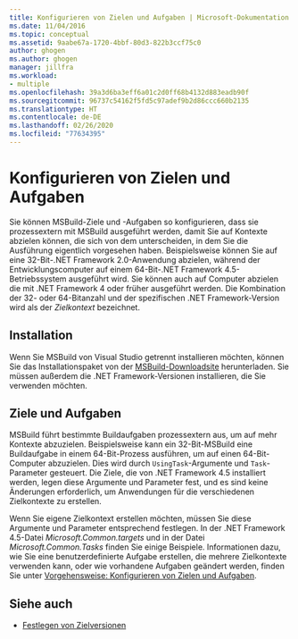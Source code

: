```yaml
---
title: Konfigurieren von Zielen und Aufgaben | Microsoft-Dokumentation
ms.date: 11/04/2016
ms.topic: conceptual
ms.assetid: 9aabe67a-1720-4bbf-80d3-822b3ccf75c0
author: ghogen
ms.author: ghogen
manager: jillfra
ms.workload:
- multiple
ms.openlocfilehash: 39a3d6ba3eff6a01c2d0ff68b4132d883eadb90f
ms.sourcegitcommit: 96737c54162f5fd5c97adef9b2d86ccc660b2135
ms.translationtype: HT
ms.contentlocale: de-DE
ms.lasthandoff: 02/26/2020
ms.locfileid: "77634395"
---
```

# <a name="configure-targets-and-tasks"></a>Konfigurieren von Zielen und Aufgaben

Sie können MSBuild-Ziele und -Aufgaben so konfigurieren, dass sie prozessextern mit MSBuild ausgeführt werden, damit Sie auf Kontexte abzielen können, die sich von dem unterscheiden, in dem Sie die Ausführung eigentlich vorgesehen haben. Beispielsweise können Sie auf eine 32-Bit-.NET Framework 2.0-Anwendung abzielen, während der Entwicklungscomputer auf einem 64-Bit-.NET Framework 4.5-Betriebssystem ausgeführt wird. Sie können auch auf Computer abzielen die mit .NET Framework 4 oder früher ausgeführt werden. Die Kombination der 32- oder 64-Bitanzahl und der spezifischen .NET Framework-Version wird als der *Zielkontext* bezeichnet.

## <a name="installation"></a>Installation

  Wenn Sie MSBuild von Visual Studio getrennt installieren möchten, können Sie das Installationspaket von der [MSBuild-Downloadsite](https://www.microsoft.com/download/details.aspx?id=40760) herunterladen. Sie müssen außerdem die .NET Framework-Versionen installieren, die Sie verwenden möchten.

## <a name="targets-and-tasks"></a>Ziele und Aufgaben

 MSBuild führt bestimmte Buildaufgaben prozessextern aus, um auf mehr Kontexte abzuzielen.  Beispielsweise kann ein 32-Bit-MSBuild eine Buildaufgabe in einem 64-Bit-Prozess ausführen, um auf einen 64-Bit-Computer abzuzielen. Dies wird durch `UsingTask`-Argumente und `Task`-Parameter gesteuert. Die Ziele, die von .NET Framework 4.5 installiert werden, legen diese Argumente und Parameter fest, und es sind keine Änderungen erforderlich, um Anwendungen für die verschiedenen Zielkontexte zu erstellen.

 Wenn Sie eigene Zielkontext erstellen möchten, müssen Sie diese Argumente und Parameter entsprechend festlegen. In der .NET Framework 4.5-Datei *Microsoft.Common.targets* und in der Datei *Microsoft.Common.Tasks* finden Sie einige Beispiele.  Informationen dazu, wie Sie eine benutzerdefinierte Aufgabe erstellen, die mehrere Zielkontexte verwenden kann, oder wie vorhandene Aufgaben geändert werden, finden Sie unter [Vorgehensweise: Konfigurieren von Zielen und Aufgaben](../msbuild/how-to-configure-targets-and-tasks.md).

## <a name="see-also"></a>Siehe auch

- [Festlegen von Zielversionen](../msbuild/msbuild-multitargeting-overview.md)

